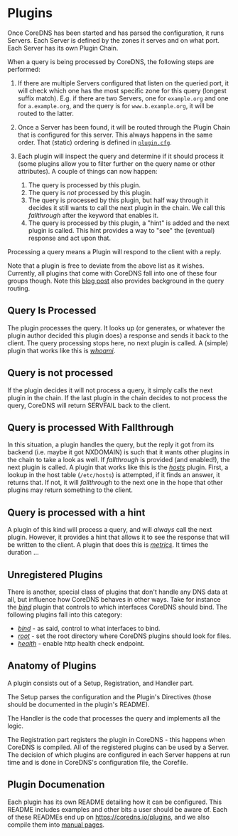 # Plugins

Once CoreDNS has been started and has parsed the configuration, it runs Servers.
Each Server is defined by the zones it serves and on what port. Each Server has
its own Plugin Chain.

When a query is being processed by CoreDNS, the following steps are performed:

1. If there are multiple Servers configured that listen on the queried port, it will check which one
   has the most specific zone for this query (longest suffix match). E.g. if there are two Servers,
   one for `example.org` and one for `a.example.org`, and the query is for `www.b.example.org`, it
   will be routed to the latter.
2. Once a Server has been found, it will be routed through the Plugin Chain that is configured for
   this server. This always happens in the same order. That (static) ordering is defined in
   [`plugin.cfg`](https://github.com/coredns/coredns/blob/master/plugin.cfg).
3. Each plugin will inspect the query and determine if it should process it (some plugins
   allow you to filter further on the query name or other attributes).
   A couple of things can now happen:

   1. The query is processed by this plugin.
   2. The query is *not* processed by this plugin.
   3. The query is processed by this plugin, but half way through it decides it still wants
      to call the next plugin in the chain. We call this *fallthrough* after the keyword that
      enables it.
   4. The query is processed by this plugin, a "hint" is added and the next plugin is called. This
      hint provides a way to "see" the (eventual) response and act upon that.

Processing a query means a Plugin will respond to the client with a reply.

Note that a plugin is free to deviate from the above list as it wishes. Currently, all plugins that
come with CoreDNS fall into one of these four groups though. Note this [blog
post](/2017/06/08/how-queries-are-processed-in-coredns/) also provides background in the query
routing.

## Query Is Processed

The plugin processes the query. It looks up (or generates, or whatever the plugin author decided
this plugin does) a response and sends it back to the client. The query processing stops here, no
next plugin is called. A (simple) plugin that works like this is [*whoami*](/plugins/whoami).

## Query is not processed

If the plugin decides it will not process a query, it simply calls the next plugin in the chain.
If the last plugin in the chain decides to not process the query, CoreDNS will return SERVFAIL back
to the client.

## Query is processed With Fallthrough

In this situation, a plugin handles the query, but the reply it got from its backend (i.e. maybe it
got NXDOMAIN) is such that it wants other plugins in the chain to take a look as well. If *fallthrough*
is provided (and enabled!), the next plugin is called. A plugin that works like this is the
[*hosts*](/plugins/hosts) plugin.
First, a lookup in the host table (`/etc/hosts`) is attempted, if it finds an answer, it returns that.
If not, it will *fallthrough* to the next one in the hope that other plugins may return something to the
client.

## Query is processed with a hint

A plugin of this kind will process a query, and will *always* call the next plugin. However, it provides
a hint that allows it to see the response that will be written to the client. A plugin that does
this is [*metrics*](/plugin/metrics). It times the duration ...

## Unregistered Plugins

There is another, special class of plugins that don't handle any DNS data at all, but influence how
CoreDNS behaves in other ways. Take for instance the [*bind*](/plugins/bind) plugin that controls to
which interfaces CoreDNS should bind. The following plugins fall into this category:

* [*bind*](/plugins/bind) - as said, control to what interfaces to bind.
* [*root*](/plugins/root) - set the root directory where CoreDNS plugins should look for files.
* [*health*](/plugins/health) - enable http health check endpoint.

## Anatomy of Plugins

A plugin consists out of a Setup, Registration, and Handler part.

The Setup parses the configuration and the Plugin's Directives (those should be documented in the
plugin's README).

The Handler is the code that processes the query and implements all the logic.

The Registration part registers the plugin in CoreDNS - this happens when CoreDNS is compiled. All
of the registered plugins can be used by a Server. The decision of which plugins are configured
in each Server happens at run time and is done in CoreDNS's configuration file, the Corefile.

## Plugin Documenation

Each plugin has its own README detailing how it can be configured. This README includes examples and
other bits a user should be aware of. Each of these READMEs end up on <https://coredns.io/plugins>,
and we also compile them into [manual pages](https://github.com/coredns/coredns/tree/master/man).
